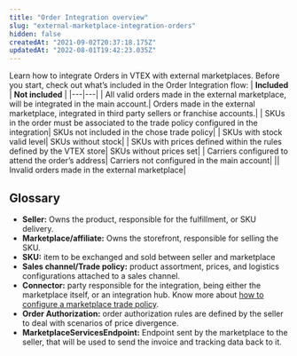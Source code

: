```yaml
---
title: "Order Integration overview"
slug: "external-marketplace-integration-orders"
hidden: false
createdAt: "2021-09-02T20:37:18.175Z"
updatedAt: "2022-08-01T19:42:23.035Z"
---
```

Learn how to integrate Orders in VTEX with external marketplaces. Before you start, check out what’s included in the Order Integration flow:
| **Included** | **Not included** |
|---|---|
| All valid orders made in the external marketplace, will be integrated in the main account.| Orders made in the external marketplace, integrated in third party sellers or franchise accounts.|
| SKUs in the order must be associated to the trade policy configured in the integration| SKUs not included in the chose trade policy|
| SKUs with stock valid level| SKUs without stock|
| SKUs with prices defined within the rules defined by the VTEX store| SKUs without prices set|
| Carriers configured to attend the order’s address| Carriers not configured in the main account|
|| Invalid orders made in the external marketplace|

## Glossary

- **Seller:** Owns the product, responsible for the fulfillment, or SKU delivery.
- **Marketplace/affiliate:** Owns the storefront, responsible for selling the SKU.
- **SKU:** item to be exchanged and sold between seller and marketplace
- **Sales channel/Trade policy:** product assortment, prices, and logistics configurations attached to a sales channel.
- **Connector:** party responsible for the integration, being either the marketplace itself, or an integration hub. Know more about [how to configure a marketplace trade policy](https://help.vtex.com/en/tutorial/configuring-a-marketplace-trade-policy--tutorials_404).
- **Order Authorization:** order authorization rules are defined by the seller to deal with scenarios of price divergence.
- **MarketplaceServicesEndpoint:** Endpoint sent by the marketplace to the seller, that will be used to send the invoice and tracking data back to it.
